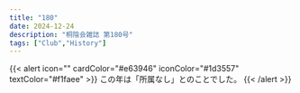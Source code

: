 ```yaml
---
title: "180"
date: 2024-12-24
description: "桐陰会雑誌 第180号"
tags: ["Club","History"]
---
```


{{< alert icon="" cardColor="#e63946" iconColor="#1d3557" textColor="#f1faee" >}}
この年は「所属なし」とのことでした。
{{< /alert >}}